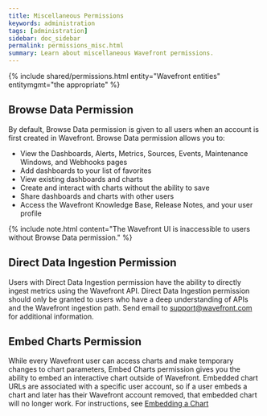 ```yaml
---
title: Miscellaneous Permissions
keywords: administration
tags: [administration]
sidebar: doc_sidebar
permalink: permissions_misc.html
summary: Learn about miscellaneous Wavefront permissions.
---
```


{% include shared/permissions.html entity="Wavefront entities" entitymgmt="the appropriate" %}

## Browse Data Permission

By default, Browse Data permission is given to all users when an account is first created in Wavefront. Browse Data permission allows you to:
 
- View the Dashboards, Alerts, Metrics, Sources, Events, Maintenance Windows, and Webhooks pages
- Add dashboards to your list of favorites
- View existing dashboards and charts
- Create and interact with charts without the ability to save
- Share dashboards and charts with other users
- Access the Wavefront Knowledge Base, Release Notes, and your user profile

{% include note.html content="The Wavefront UI is inaccessible to users without Browse Data permission." %}

## Direct Data Ingestion Permission

Users with Direct Data Ingestion permission have the ability to directly ingest metrics using the Wavefront API. Direct Data Ingestion permission should only be granted to users who have a deep understanding of APIs and the Wavefront ingestion path. Send email to [support@wavefront.com](mailto:support@wavefront.com) for additional information.

## Embed Charts Permission

While every Wavefront user can access charts and make temporary changes to chart parameters, Embed Charts permission gives you the ability to embed an interactive chart outside of Wavefront. Embedded chart URLs are associated with a specific user account, so if a user embeds a chart and later has their Wavefront account removed, that embedded chart will no longer work. For instructions, see [Embedding a Chart](charts_embedding.html)



